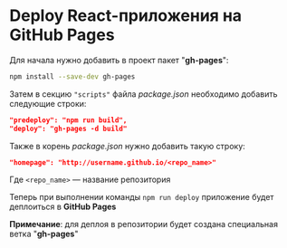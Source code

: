 # Deploy React-приложения на GitHub Pages

Для начала нужно добавить в проект пакет "**gh-pages**":

```bash
npm install --save-dev gh-pages
```

Затем в секцию `"scripts"` файла *package.json* необходимо добавить следующие строки:

```json
"predeploy": "npm run build",
"deploy": "gh-pages -d build"
```

Также в корень *package.json* нужно добавить такую строку:

```json
"homepage": "http://username.github.io/<repo_name>"
```

Где `<repo_name>` — название репозитория

Теперь при выполнении команды `npm run deploy` приложение будет деплоиться в **GitHub Pages**

**Примечание**: для деплоя в репозитории будет создана специальная ветка "**gh-pages**"
